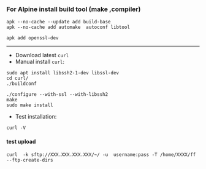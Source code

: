 ### For Alpine install build tool (make ,compiler)
```
apk --no-cache --update add build-base 
apk --no-cache add automake  autoconf libtool

apk add openssl-dev

```
---
- Download latest `curl`
- Manual install `curl`:
```
sudo apt install libssh2-1-dev libssl-dev
cd curl/
./buildconf

./configure --with-ssl --with-libssh2
make
sudo make install
```
- Test installation:
```
curl -V
```
#### test upload
``` console
curl  -k sftp://XXX.XXX.XXX.XXX/~/ -u  username:pass -T /home/XXXX/ff --ftp-create-dirs 
```
